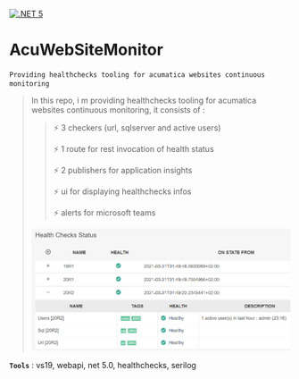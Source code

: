 [![.NET 5](https://github.com/aimenux/AcuWebSiteMonitor/actions/workflows/ci.yml/badge.svg)](https://github.com/aimenux/AcuWebSiteMonitor/actions/workflows/ci.yml)

# AcuWebSiteMonitor
```
Providing healthchecks tooling for acumatica websites continuous monitoring
```

>
> In this repo, i m providing healthchecks tooling for acumatica websites continuous monitoring, it consists of :
>
>> :zap: 3 checkers (url, sqlserver and active users) 
>>
>> :zap: 1 route for rest invocation of health status
>>
>> :zap: 2 publishers for application insights
>>
>> :zap: ui for displaying healthchecks infos
>>
>> :zap: alerts for microsoft teams
>>
> ![AcuWebSiteMonitorScreen](Screenshots/AcuWebSiteMonitor.png)
>

**`Tools`** : vs19, webapi, net 5.0, healthchecks, serilog
